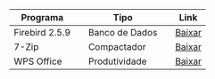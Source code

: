 | Programa          |  | Tipo       |    | Link                                                                                                         |
|-------------------|--|------------|----|-------------                                                                                                 |
| Firebird	2.5.9   |  | Banco de Dados  |          | [Baixar](https://fiorilli.com.br/web/Portal/download/sgbd/Firebird.zip)                           |
| 7-Zip             |  | Compactador     |          | [Baixar](https://fiorilli.com.br/web/Portal/download/ferramentas/7z.si)                           |
| WPS Office        |  | Produtividade   |          | [Baixar](https://fiorilli.com.br/web/Portal/download/ferramentas/WPSOffice_10.2.0.7635_Free.exe)  |
